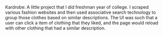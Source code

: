 Kardrobe:
A little project that I did freshman year of college. I scraped various fashion websites and then used associative search technology to group those clothes based on similar descriptions. The UI was such that a user can click a item of clothing that they liked, and the page would reload with other clothing that had a similar description.